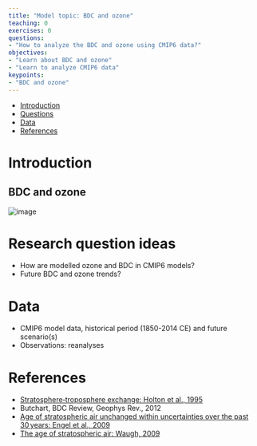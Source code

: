```yaml
---
title: "Model topic: BDC and ozone"
teaching: 0
exercises: 0
questions:
- "How to analyze the BDC and ozone using CMIP6 data?"
objectives:
- "Learn about BDC and ozone"
- "Learn to analyze CMIP6 data"
keypoints:
- "BDC and ozone"
---
```


*   [Introduction](#introduction)
*   [Questions](#research-question-ideas)
*   [Data](#data)
*   [References](#references)


# Introduction
## BDC and ozone
![image](https://user-images.githubusercontent.com/44640857/111973529-df714200-8afe-11eb-8874-1e3cb88054e1.png)

# Research question ideas
- How are modelled ozone and BDC in CMIP6 models? 
- Future BDC and ozone trends?

# Data
- CMIP6 model data, historical period (1850-2014 CE) and future scenario(s)
- Observations: reanalyses


# References
- [Stratosphere‐troposphere exchange: Holton et al., 1995](https://agupubs.onlinelibrary.wiley.com/doi/abs/10.1029/95RG02097)
- Butchart, BDC Review, Geophys Rev., 2012
- [Age of stratospheric air unchanged within uncertainties over the past 30 years: Engel et al., 2009](https://www.nature.com/articles/ngeo388)
- [The age of stratospheric air: Waugh, 2009](https://www.nature.com/articles/ngeo397)
